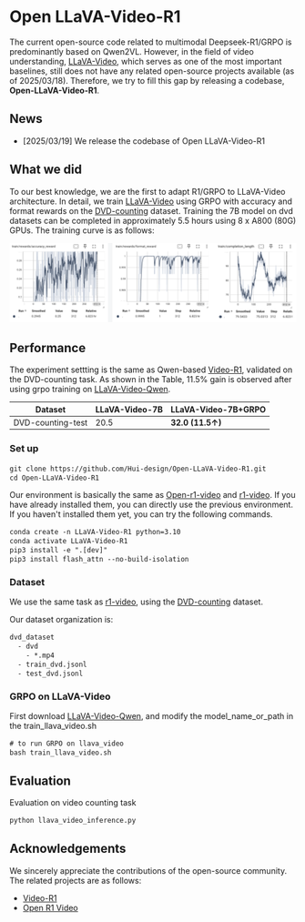 # Open LLaVA-Video-R1

The current open-source code related to multimodal Deepseek-R1/GRPO is predominantly based on Qwen2VL.  However, in the field of video understanding, [LLaVA-Video](https://llava-vl.github.io/blog/2024-09-30-llava-video/), which serves as one of the most important baselines, still does not have any related open-source projects available (as of 2025/03/18). Therefore, we try to fill this gap by releasing a codebase, **Open-LLaVA-Video-R1**. 

## News
- [2025/03/19] We release the codebase of Open LLaVA-Video-R1

## What we did
To our best knowledge, we are the first to adapt R1/GRPO to LLaVA-Video architecture. In detail, we train [LLaVA-Video](https://llava-vl.github.io/blog/2024-09-30-llava-video/) using GRPO with accuracy and format rewards on the [DVD-counting](https://huggingface.co/datasets/Video-R1/DVD-counting) dataset. Training the 7B model on dvd datasets can be completed in approximately 5.5 hours using 8 x A800 (80G) GPUs. The training curve is as follows:

<img src="images\train.png" alt="7B_curve" style="zoom:90%;" />

## Performance
The experiment settting is the same as Qwen-based [Video-R1](https://github.com/tulerfeng/Video-R1), validated on the DVD-counting task. As shown in the Table, 11.5% gain is observed after using grpo training on [LLaVA-Video-Qwen](https://huggingface.co/lmms-lab/LLaVA-Video-7B-Qwen2).

<div align="center">

| Dataset           | LLaVA-Video-7B | LLaVA-Video-7B+GRPO |
| ----------------- | -------------- | ------------------- |
| DVD-counting-test | 20.5           | **32.0 (11.5↑)**    |
</div>

### Set up
```
git clone https://github.com/Hui-design/Open-LLaVA-Video-R1.git
cd Open-LLaVA-Video-R1
```
Our environment is basically the same as [Open-r1-video](https://github.com/Wang-Xiaodong1899/Open-R1-Video) and [r1-video](https://github.com/tulerfeng/Video-R1). If you have already installed them, you can directly use the previous environment. If you haven't installed them yet, you can try the following commands.
```
conda create -n LLaVA-Video-R1 python=3.10
conda activate LLaVA-Video-R1
pip3 install -e ".[dev]"
pip3 install flash_attn --no-build-isolation
```

### Dataset 
We use the same task as [r1-video](https://github.com/tulerfeng/Video-R1), using the [DVD-counting](https://huggingface.co/datasets/Video-R1/DVD-counting) dataset.

Our dataset organization is:
```
dvd_dataset
  - dvd
    - *.mp4
  - train_dvd.jsonl
  - test_dvd.jsonl
```


### GRPO on LLaVA-Video
First download [LLaVA-Video-Qwen](https://huggingface.co/lmms-lab/LLaVA-Video-7B-Qwen2), and modify the model_name_or_path in the train_llava_video.sh
```
# to run GRPO on llava_video
bash train_llava_video.sh
```


## Evaluation
Evaluation on video counting task

```bash
python llava_video_inference.py
```



## Acknowledgements

We sincerely appreciate the contributions of the open-source community. The related projects are as follows:

+ [Video-R1](https://github.com/tulerfeng/Video-R1)
+ [Open R1 Video](https://github.com/Wang-Xiaodong1899/Open-R1-Video)

  

